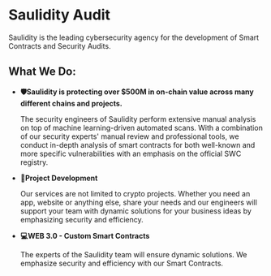 **Saulidity Audit**
=
Saulidity is the leading cybersecurity agency for the development of Smart Contracts and Security Audits.



**What We Do:**
---
* **🛡Saulidity is protecting over $500M in on-chain value across many different chains and projects.** 

	The security engineers of Saulidity perform extensive manual analysis on top of machine learning-driven automated scans. With a combination of our security experts' manual review and professional tools, we conduct in-depth analysis of smart contracts for both well-known and more specific vulnerabilities with an emphasis on the official SWC registry.

* **📝Project Development**

	Our services are not limited to crypto projects. Whether you need an app, website or anything else, share your needs and our engineers will support your team with dynamic solutions for your business ideas by emphasizing security and efficiency.

* **💻WEB 3.0 - Custom Smart Contracts**

	The experts of the Saulidity team will ensure dynamic solutions. We emphasize security and efficiency with our Smart Contracts.	

